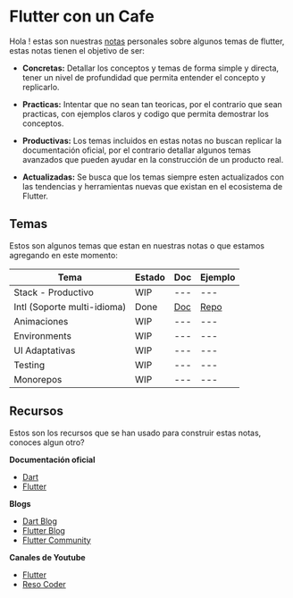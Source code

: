 # Flutter con un Cafe

Hola ! estas son nuestras [notas](https://milo2005.github.io/flutter-with-coffee/) personales sobre algunos temas de flutter, estas notas tienen el objetivo de ser:

- **Concretas:**
Detallar los conceptos y temas de forma simple y directa, tener un nivel de profundidad que permita entender el concepto y replicarlo.

- **Practicas:**
Intentar que no sean tan teoricas, por el contrario que sean practicas, con ejemplos claros y codigo que permita demostrar los conceptos.

- **Productivas:**
Los temas incluidos en estas notas no buscan replicar la documentación oficial, por el contrario detallar algunos temas avanzados que pueden ayudar en la construcción de un producto real.

- **Actualizadas:**
Se busca que los temas siempre esten actualizados con las tendencias y herramientas nuevas que existan en el ecosistema de Flutter.


## Temas
Estos son algunos temas que estan en nuestras notas o que estamos agregando en este momento:

|Tema | Estado | Doc | Ejemplo |
|-----|--------|-----|---------|
|Stack - Productivo | WIP | --- | ---|
|Intl (Soporte multi-idioma) | Done | [Doc](https://milo2005.github.io/flutter-with-coffee/#/ui/intl) | [Repo](https://github.com/milo2005/flutter-with-coffee/tree/master/examples/internationalization)|
|Animaciones | WIP | --- | --- |
|Environments | WIP | --- | --- |
|UI Adaptativas | WIP | --- | --- |
|Testing | WIP | --- | ---|
|Monorepos | WIP | --- | --- |

## Recursos
Estos son los recursos que se han usado para construir estas notas, conoces algun otro?

**Documentación oficial**

- [Dart](https://dart.dev/)
- [Flutter](https://flutter.dev/)

**Blogs**
- [Dart Blog](https://medium.com/dartlang)
- [Flutter Blog](https://medium.com/flutter)
- [Flutter Community](https://medium.com/flutter-community)

**Canales de Youtube**
- [Flutter](https://www.youtube.com/c/flutterdev)
- [Reso Coder](https://www.youtube.com/c/ResoCoder)

